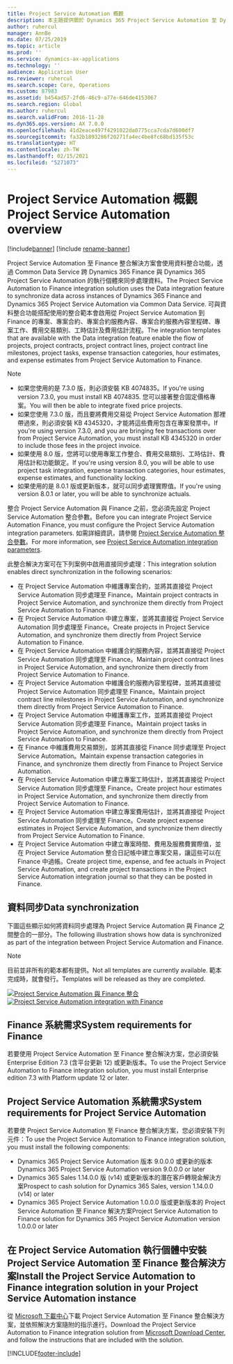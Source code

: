 ```yaml
---
title: Project Service Automation 概觀
description: 本主題提供關於 Dynamics 365 Project Service Automation 至 Dynamics 365 Finance 整合解決方案的資訊。
author: ruhercul
manager: AnnBe
ms.date: 07/25/2019
ms.topic: article
ms.prod: ''
ms.service: dynamics-ax-applications
ms.technology: ''
audience: Application User
ms.reviewer: ruhercul
ms.search.scope: Core, Operations
ms.custom: 87983
ms.assetid: b454ad57-2fd6-46c9-a77e-646de4153067
ms.search.region: Global
ms.author: ruhercul
ms.search.validFrom: 2016-11-28
ms.dyn365.ops.version: AX 7.0.0
ms.openlocfilehash: 41d2eace497f4291022da0775cca7cda7d600df7
ms.sourcegitcommit: fa32b1893286f20271fa4ec4be8fc68bd135f53c
ms.translationtype: HT
ms.contentlocale: zh-TW
ms.lasthandoff: 02/15/2021
ms.locfileid: "5271073"
---
```

# <a name="project-service-automation-overview"></a><span data-ttu-id="30ca0-103">Project Service Automation 概觀</span><span class="sxs-lookup"><span data-stu-id="30ca0-103">Project Service Automation overview</span></span>

[!include[banner](../includes/banner.md)]
[!include [rename-banner](~/includes/cc-data-platform-banner.md)]

<span data-ttu-id="30ca0-104">Project Service Automation 至 Finance 整合解決方案會使用資料整合功能，透過 Common Data Service 跨 Dynamics 365 Finance 與 Dynamics 365 Project Service Automation 的執行個體來同步處理資料。</span><span class="sxs-lookup"><span data-stu-id="30ca0-104">The Project Service Automation to Finance integration solution uses the Data integration feature to synchronize data across instances of Dynamics 365 Finance and Dynamics 365 Project Service Automation via Common Data Service.</span></span> <span data-ttu-id="30ca0-105">可與資料整合功能搭配使用的整合範本會啟用從 Project Service Automation 到 Finance 的專案、專案合約、專案合約服務內容、專案合約服務內容里程碑、專案工作、費用交易類別、工時估計及費用估計流程。</span><span class="sxs-lookup"><span data-stu-id="30ca0-105">The integration templates that are available with the Data integration feature enable the flow of projects, project contracts, project contract lines, project contract line milestones, project tasks, expense transaction categories, hour estimates, and expense estimates from Project Service Automation to Finance.</span></span>

> [!NOTE]
> - <span data-ttu-id="30ca0-106">如果您使用的是 7.3.0 版，則必須安裝 KB 4074835。</span><span class="sxs-lookup"><span data-stu-id="30ca0-106">If you're using version 7.3.0, you must install KB 4074835.</span></span> <span data-ttu-id="30ca0-107">您可以接著整合固定價格專案。</span><span class="sxs-lookup"><span data-stu-id="30ca0-107">You will then be able to integrate fixed price projects.</span></span>
> - <span data-ttu-id="30ca0-108">如果您使用 7.3.0 版，而且要將費用交易從 Project Service Automation 那裡帶過來，則必須安裝 KB 4345320，才能將這些費用包含在專案發票中。</span><span class="sxs-lookup"><span data-stu-id="30ca0-108">If you're using version 7.3.0, and you are bringing fee transactions over from Project Service Automation, you must install KB 4345320 in order to include those fees in the project invoice.</span></span>
> - <span data-ttu-id="30ca0-109">如果使用 8.0 版，您將可以使用專案工作整合、費用交易類別、工時估計、費用估計和功能鎖定。</span><span class="sxs-lookup"><span data-stu-id="30ca0-109">If you're using version 8.0, you will be able to use project task integration, expense transaction categories, hour estimates, expense estimates, and functionality locking.</span></span>
> - <span data-ttu-id="30ca0-110">如果使用的是 8.0.1 版或更新版本，就可以同步處理實際值。</span><span class="sxs-lookup"><span data-stu-id="30ca0-110">If you're using version 8.0.1 or later, you will be able to synchronize actuals.</span></span>

<span data-ttu-id="30ca0-111">整合 Project Service Automation 與 Finance 之前，您必須先設定 Project Service Automation 整合參數。</span><span class="sxs-lookup"><span data-stu-id="30ca0-111">Before you can integrate Project Service Automation Finance, you must configure the Project Service Automation integration parameters.</span></span> <span data-ttu-id="30ca0-112">如需詳細資訊，請參閱 [Project Service Automation 整合參數](PSA-parameters.md)。</span><span class="sxs-lookup"><span data-stu-id="30ca0-112">For more information, see [Project Service Automation integration parameters](PSA-parameters.md).</span></span>

<span data-ttu-id="30ca0-113">此整合解決方案可在下列案例中啟用直接同步處理：</span><span class="sxs-lookup"><span data-stu-id="30ca0-113">This integration solution enables direct synchronization in the following scenarios:</span></span>

- <span data-ttu-id="30ca0-114">在 Project Service Automation 中維護專案合約，並將其直接從 Project Service Automation 同步處理至 Finance。</span><span class="sxs-lookup"><span data-stu-id="30ca0-114">Maintain project contracts in Project Service Automation, and synchronize them directly from Project Service Automation to Finance.</span></span>
- <span data-ttu-id="30ca0-115">在 Project Service Automation 中建立專案，並將其直接從 Project Service Automation 同步處理至 Finance。</span><span class="sxs-lookup"><span data-stu-id="30ca0-115">Create projects in Project Service Automation, and synchronize them directly from Project Service Automation to Finance.</span></span>
- <span data-ttu-id="30ca0-116">在 Project Service Automation 中維護合約服務內容，並將其直接從 Project Service Automation 同步處理至 Finance。</span><span class="sxs-lookup"><span data-stu-id="30ca0-116">Maintain project contract lines in Project Service Automation, and synchronize them directly from Project Service Automation to Finance.</span></span>
- <span data-ttu-id="30ca0-117">在 Project Service Automation 中維護合約服務內容里程碑，並將其直接從 Project Service Automation 同步處理至 Finance。</span><span class="sxs-lookup"><span data-stu-id="30ca0-117">Maintain project contract line milestones in Project Service Automation, and synchronize them directly from Project Service Automation to Finance.</span></span>
- <span data-ttu-id="30ca0-118">在 Project Service Automation 中維護專案工作，並將其直接從 Project Service Automation 同步處理至 Finance。</span><span class="sxs-lookup"><span data-stu-id="30ca0-118">Maintain project tasks in Project Service Automation, and synchronize them directly from Project Service Automation to Finance.</span></span>
- <span data-ttu-id="30ca0-119">在 Finance 中維護費用交易類別，並將其直接從 Finance 同步處理至 Project Service Automation。</span><span class="sxs-lookup"><span data-stu-id="30ca0-119">Maintain expense transaction categories in Finance, and synchronize them directly from Finance to Project Service Automation.</span></span>
- <span data-ttu-id="30ca0-120">在 Project Service Automation 中建立專案工時估計，並將其直接從 Project Service Automation 同步處理至 Finance。</span><span class="sxs-lookup"><span data-stu-id="30ca0-120">Create project hour estimates in Project Service Automation, and synchronize them directly from Project Service Automation to Finance.</span></span>
- <span data-ttu-id="30ca0-121">在 Project Service Automation 中建立專案費用估計，並將其直接從 Project Service Automation 同步處理至 Finance。</span><span class="sxs-lookup"><span data-stu-id="30ca0-121">Create project expense estimates in Project Service Automation, and synchronize them directly from Project Service Automation to Finance.</span></span>
- <span data-ttu-id="30ca0-122">在 Project Service Automation 中建立專案時間、費用及服務費實際值，並在 Project Service Automation 整合日記帳中建立專案交易，讓這些可以在 Finance 中過帳。</span><span class="sxs-lookup"><span data-stu-id="30ca0-122">Create project time, expense, and fee actuals in Project Service Automation, and create project transactions in the Project Service Automation integration journal so that they can be posted in Finance.</span></span>

## <a name="data-synchronization"></a><span data-ttu-id="30ca0-123">資料同步</span><span class="sxs-lookup"><span data-stu-id="30ca0-123">Data synchronization</span></span>

<span data-ttu-id="30ca0-124">下圖這些顯示如何將資料同步處理為 Project Service Automation 與 Finance 之間整合的一部分。</span><span class="sxs-lookup"><span data-stu-id="30ca0-124">The following illustration shows how data is synchronized as part of the integration between Project Service Automation and Finance.</span></span>

> [!NOTE]
> <span data-ttu-id="30ca0-125">目前並非所有的範本都有提供。</span><span class="sxs-lookup"><span data-stu-id="30ca0-125">Not all templates are currently available.</span></span> <span data-ttu-id="30ca0-126">範本完成時，就會發行。</span><span class="sxs-lookup"><span data-stu-id="30ca0-126">Templates will be released as they are completed.</span></span>

<span data-ttu-id="30ca0-127">[![Project Service Automation 與 Finance 整合](./media/PSA-integration.png)](./media/PSA-integration.png)</span><span class="sxs-lookup"><span data-stu-id="30ca0-127">[![Project Service Automation integration with Finance](./media/PSA-integration.png)](./media/PSA-integration.png)</span></span>

## <a name="system-requirements-for-finance"></a><span data-ttu-id="30ca0-128">Finance 系統需求</span><span class="sxs-lookup"><span data-stu-id="30ca0-128">System requirements for Finance</span></span>

<span data-ttu-id="30ca0-129">若要使用 Project Service Automation 至 Finance 整合解決方案，您必須安裝 Enterprise Edition 7.3 (含平台更新 12) 或更新版本。</span><span class="sxs-lookup"><span data-stu-id="30ca0-129">To use the Project Service Automation to Finance integration solution, you must install Enterprise edition 7.3 with Platform update 12 or later.</span></span>

## <a name="system-requirements-for-project-service-automation"></a><span data-ttu-id="30ca0-130">Project Service Automation 系統需求</span><span class="sxs-lookup"><span data-stu-id="30ca0-130">System requirements for Project Service Automation</span></span>

<span data-ttu-id="30ca0-131">若要使 Project Service Automation 至 Finance 整合解決方案，您必須安裝下列元件：</span><span class="sxs-lookup"><span data-stu-id="30ca0-131">To use the Project Service Automation to Finance integration solution, you must install the following components:</span></span>

- <span data-ttu-id="30ca0-132">Dynamics 365 Project Service Automation 版本 9.0.0.0 或更新的版本</span><span class="sxs-lookup"><span data-stu-id="30ca0-132">Dynamics 365 Project Service Automation version 9.0.0.0 or later</span></span>
- <span data-ttu-id="30ca0-133">Dynamics 365 Sales 1.14.0.0 版 (v14) 或更新版本的潛在客戶轉現金解決方案</span><span class="sxs-lookup"><span data-stu-id="30ca0-133">Prospect to cash solution for Dynamics 365 Sales, version 1.14.0.0 (v14) or later</span></span>
- <span data-ttu-id="30ca0-134">Dynamics 365 Project Service Automation 1.0.0.0 版或更新版本的 Project Service Automation 至 Finance 解決方案</span><span class="sxs-lookup"><span data-stu-id="30ca0-134">Project Service Automation to Finance solution for Dynamics 365 Project Service Automation version 1.0.0.0 or later</span></span>

## <a name="install-the-project-service-automation-to-finance-integration-solution-in-your-project-service-automation-instance"></a><span data-ttu-id="30ca0-135">在 Project Service Automation 執行個體中安裝 Project Service Automation 至 Finance 整合解決方案</span><span class="sxs-lookup"><span data-stu-id="30ca0-135">Install the Project Service Automation to Finance integration solution in your Project Service Automation instance</span></span>

<span data-ttu-id="30ca0-136">從 [Microsoft 下載中心](https://www.microsoft.com/download/details.aspx?id=57016)下載 Project Service Automation 至 Finance 整合解決方案，並依照解決方案隨附的指示進行。</span><span class="sxs-lookup"><span data-stu-id="30ca0-136">Download the Project Service Automation to Finance integration solution from [Microsoft Download Center](https://www.microsoft.com/download/details.aspx?id=57016), and follow the instructions that are included with the solution.</span></span>


[!INCLUDE[footer-include](../includes/footer-banner.md)]